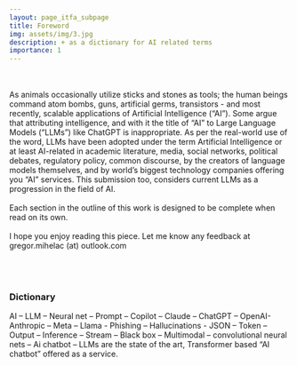 ```yaml
---
layout: page_itfa_subpage
title: Foreword
img: assets/img/3.jpg
description: + as a dictionary for AI related terms
importance: 1
---
```

<br>
<br>
As animals occasionally utilize sticks and stones as tools; the human beings command atom bombs, guns, artificial germs, transistors - and most recently, scalable applications of Artificial Intelligence (“AI”). Some argue that attributing intelligence, and with it the title of “AI” to Large Language Models (“LLMs”) like ChatGPT is inappropriate. As per the real-world use of the word, LLMs have been adopted under the term Artificial Intelligence or at least AI-related in academic literature, media, social networks, political debates, regulatory policy, common discourse, by the creators of language models themselves, and by world’s biggest technology companies offering you “AI” services. This submission too, considers current LLMs as a progression in the field of AI.
<br>
<br>
Each section in the outline of this work is designed to be complete when read on its own. 
<br>
<br>
I hope you enjoy reading this piece. Let me know any feedback at gregor.mihelac (at) outlook.com
<br>
<br>
<br>
<br>

### Dictionary

AI – 
LLM –
Neural net – 
Prompt – 
Copilot –
Claude –
ChatGPT – 
OpenAI- 
Anthropic – 
Meta – 
Llama - 
Phishing – 
Hallucinations - 
JSON – 
Token – 
Output – 
Inference – 
Stream – 
Black box – 
Multimodal – 
convolutional neural nets – 
Ai chatbot – LLMs are the state of the art, Transformer based “AI chatbot” offered as a service.
